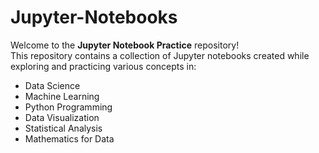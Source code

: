 # Jupyter-Notebooks
Welcome to the **Jupyter Notebook Practice** repository!  
This repository contains a collection of Jupyter notebooks created while exploring and practicing various concepts in:

-  Data Science
-  Machine Learning
-  Python Programming
-  Data Visualization
-  Statistical Analysis
-  Mathematics for Data

